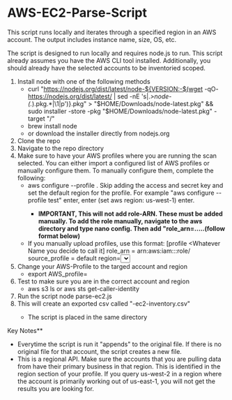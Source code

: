 # AWS-EC2-Parse-Script

This script runs locally and iterates through a specified region in an AWS account. The output includes instance name, size, OS, etc. 

The script is designed to run locally and requires node.js to run. This script already assumes you have the AWS CLI tool installed. Additionally, you should already have the selected accounts to be inventoried scoped.

1. Install node with one of the following methods
    - curl "https://nodejs.org/dist/latest/node-${VERSION:-$(wget -qO- https://nodejs.org/dist/latest/ | sed -nE 's|.*>node-(.*)\.pkg</a>.*|\1|p')}.pkg" > "$HOME/Downloads/node-latest.pkg" && sudo installer -store -pkg "$HOME/Downloads/node-latest.pkg" -target "/"
    - brew install node
    - or download the installer directly from nodejs.org
2. Clone the repo
3. Navigate to the repo directory
4. Make sure to have your AWS profiles where you are running the scan selected. You can either import a configured list of AWS profiles or manually configure them. To manually configure them, complete the following:
    - aws configure --profile <profile name>. Skip adding the access and secret key and set the default region for the profile. For example "aws configure --profile test" enter, enter (set aws region: us-west-1) enter.
        - **IMPORTANT, This will not add role-ARN. These must be added manually. To add the role manually, navigate to the aws directory and type nano config. Then add "role_arn=.....(follow format below)**
    - If you manually upload profiles, use this format:
    [profile <Whatever Name you decide to call it]
    role_arn = arn:aws:iam::<aws account numner here>:role/<some role>
    source_profile = default
    region=<select the appropriate region where your aws account does buisness>
5. Change your AWS-Profile to the targed account and region
    - export AWS_profile=<name of profile>
6. Test to make sure you are in the correct account and region
    - aws s3 ls or aws sts get-caller-identity
7. Run the script node parse-ec2.js
8. This will create an exported csv called "<account number>-ec2-inventory.csv"
    - The script is placed in the same directory

Key Notes**
- Everytime the script is run it "appends" to the original file. If there is no original file for that account, the script creates a new file.
- This is a regional API. Make sure the accounts that you are pulling data from have their primary business in that region. This is identified in the region section of your profile. If you query us-west-2 in a region where the account is primarily working out of us-east-1, you will not get the results you are looking for.
